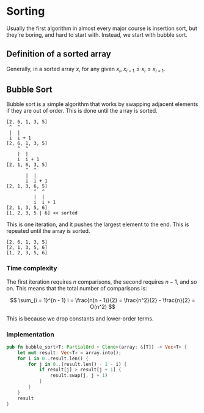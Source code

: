 # Sorting

Usually the first algorithm in almost every major course is insertion sort, but they're boring, and hard to start with. Instead, we start with bubble sort.

## Definition of a sorted array

Generally, in a sorted array $x$, for any given $x_i$, $x_{i-1}\le x_i \le x_{i + 1}$.

## Bubble Sort

Bubble sort is a simple algorithm that works by swapping adjacent elements if they are out of order. This is done until the array is sorted.

```plaintext
[2, 6, 1, 3, 5]
 ^  ^
 |  |
 i  i + 1
[2, 6, 1, 3, 5]
    ^  ^
    |  |
    i  i + 1
[2, 1, 6, 3, 5]
       ^  ^
       |  |
       i  i + 1
[2, 1, 3, 6, 5]
          ^  ^
          |  |
          i  i + 1
[2, 1, 3, 5, 6]
[1, 2, 3, 5 | 6] << sorted
```

This is one iteration, and it pushes the largest element to the end. This is repeated until the array is sorted.

```plaintext
[2, 6, 1, 3, 5]
[2, 1, 3, 5, 6]
[1, 2, 3, 5, 6]
```

### Time complexity

The first iteration requires $n$ comparisons, the second requires $n - 1$, and so on. This means that the total number of comparisons is:

$$
\sum_{i = 1}^{n - 1} i = \frac{n(n - 1)}{2} = \frac{n^2}{2} - \frac{n}{2} = O(n^2)
$$

This is because we drop constants and lower-order terms.

### Implementation

```rust
pub fn bubble_sort<T: PartialOrd + Clone>(array: &[T]) -> Vec<T> {
    let mut result: Vec<T> = array.into();
    for i in 0..result.len() {
        for j in 0..(result.len() - 1 - i) {
            if result[j] > result[j + 1] {
                result.swap(j, j + 1)
            }
        }
    }
    result
}
```
